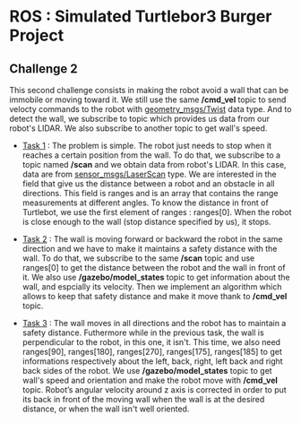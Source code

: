 # ROS : Simulated Turtlebor3 Burger Project

## Challenge 2

This second challenge consists in making the robot avoid a wall that can be immobile or moving toward it. We still use the same **/cmd_vel** topic to send velocty commands to the robot with [geometry_msgs/Twist](https://docs.ros.org/en/diamondback/api/geometry_msgs/html/msg/Twist.html) data type. And to detect the wall, we subscribe to topic which provides us data from our robot's LIDAR. We also subscribe to another topic to get wall's speed.

- [Task 1](challenge2_task1.py) : The problem is simple. The robot just needs to stop when it reaches a certain position from the wall. To do that, we subscribe to a topic named **/scan** and we obtain data from robot's LIDAR. In this case, data are from [sensor_msgs/LaserScan](http://docs.ros.org/en/melodic/api/sensor_msgs/html/msg/LaserScan.html) type. 
We are interested in the field that give us the distance between a robot and an obstacle in all directions. This field is ranges and is an array that contains the range measurements at different angles.
To know the distance in front of Turtlebot, we use the first element of ranges : ranges[0]. When the robot is close enough to the wall (stop distance specified by us), it stops.

- [Task 2](challenge2_task2.py) : The wall is moving forward or backward the robot in the same direction and we have to make it maintains a safety distance with the wall.
To do that, we subscribe to the same **/scan** topic and use ranges[0] to get the distance between the robot and the wall in front of it. We also use **/gazebo/model_states** topic to get information about the wall, and espcially its velocity. Then we implement an algorithm which allows to keep that safety distance and make it move thank to **/cmd_vel** topic.

- [Task 3](challenge2_task3.py) : The wall moves in all directions and the robot has to maintain a safety distance. Futhermore while in the previous task, the wall is perpendicular to the robot, in this one, it isn't. This time, we also need ranges[90], ranges[180], ranges[270], ranges[175], ranges[185] to get informations respectively about the left, back, right, left back and right back sides of the robot. We use **/gazebo/model_states** topic to get wall's speed and orientation and make the robot move with **/cmd_vel** topic. Robot’s angular velocity around z axis is corrected in order to put its back in front of the moving wall when the wall is at the desired distance, or when the wall isn't well oriented.